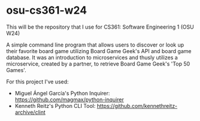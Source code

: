 # osu-cs361-w24

This will be the repository that I use for CS361: Software Engineering 1 (OSU W24)

A simple command line program that allows users to discover or look up their favorite board game utilizing Board Game Geek's API and board game database. It was an introduction to microservices and thusly utilizes a microservice, created by a partner, to retrieve Board Game Geek's 'Top 50 Games'. 

For this project I've used:
 - Miguel Ángel García's Python Inquirer: https://github.com/magmax/python-inquirer
 - Kenneth Reitz's Python CLI Tool: https://github.com/kennethreitz-archive/clint
